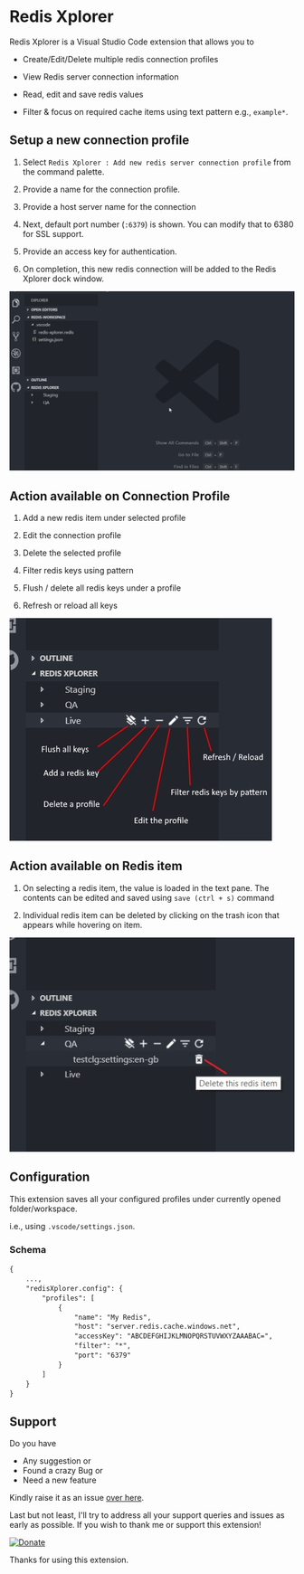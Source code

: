 # Redis Xplorer

Redis Xplorer is a Visual Studio Code extension that allows you to

- Create/Edit/Delete multiple redis connection profiles

- View Redis server connection information

- Read, edit and save redis values

- Filter & focus on required cache items using text pattern e.g., `example*`.

## Setup a new connection profile

1. Select `Redis Xplorer : Add new redis server connection profile` from the command palette.

2. Provide a name for the connection profile.

3. Provide a host server name for the connection

4. Next, default port number (`:6379`) is shown. You can modify that to 6380 for SSL support.

5. Provide an access key for authentication.

6. On completion, this new redis connection will be added to the Redis Xplorer dock window.

![Setup connection profile](images/create-new-connection-profile.gif)

## Action available on Connection Profile

1. Add a new redis item under selected profile

2. Edit the connection profile

3. Delete the selected profile

4. Filter redis keys using pattern

5. Flush / delete all redis keys under a profile

6. Refresh or reload all keys

![Profile actions](images/profile-actions.jpg)

## Action available on Redis item

1. On selecting a redis item, the value is loaded in the text pane. The contents can be edited and saved using `save (ctrl + s)` command

2. Individual redis item can be deleted by clicking on the trash icon that appears while hovering on item.

![Redis item actions](images/delete-redis-item.jpg)

## Configuration

This extension saves all your configured profiles under currently opened folder/workspace.

i.e., using `.vscode/settings.json`.

### Schema

~~~~xml
{
    ...,
    "redisXplorer.config": {
        "profiles": [
            {
                "name": "My Redis",
                "host": "server.redis.cache.windows.net",
                "accessKey": "ABCDEFGHIJKLMNOPQRSTUVWXYZAAABAC=",
                "filter": "*",
                "port": "6379"
            }
        ]
    }
}
~~~~

## Support

Do you have

- Any suggestion or
- Found a crazy Bug or
- Need a new feature

Kindly raise it as an issue [over here](https://github.com/davidsekar/Redis-Xplorer/issues).

Last but not least, I'll try to address all your support queries and issues as early as possible. If you wish to thank me or support this extension!

[![Donate](https://img.shields.io/badge/Donate-PayPal-green.svg)](https://www.paypal.me/DavidChelliah)

Thanks for using this extension.
